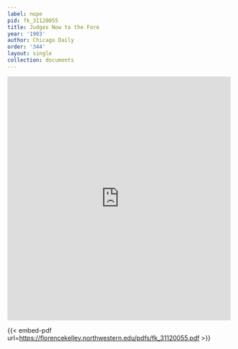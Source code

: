 ```yaml
---
label: nope
pid: fk_31120055
title: Judges Now to the Fore
year: '1903'
author: Chicago Daily
order: '344'
layout: single
collection: documents
---
```

<iframe src="https://northwestern.app.box.com/embed/s/hcl87npypmb81yr4l5pszd6ifi941l32?sortColumn=date&view=list" width="100%" height="550" frameborder="0" allowfullscreen webkitallowfullscreen msallowfullscreen></iframe>


{{< embed-pdf url=https://florencekelley.northwestern.edu/pdfs/fk_31120055.pdf >}}